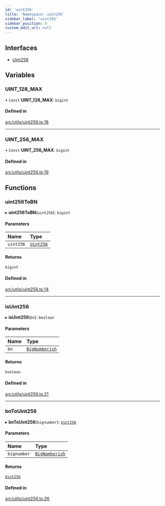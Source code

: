 ```yaml
---
id: 'uint256'
title: 'Namespace: uint256'
sidebar_label: 'uint256'
sidebar_position: 0
custom_edit_url: null
---
```


## Interfaces

- [Uint256](../interfaces/uint256.Uint256.md)

## Variables

### UINT_128_MAX

• `Const` **UINT_128_MAX**: `bigint`

#### Defined in

[src/utils/uint256.ts:18](https://github.com/notV4l/starknet.js/blob/47ca727/src/utils/uint256.ts#L18)

---

### UINT_256_MAX

• `Const` **UINT_256_MAX**: `bigint`

#### Defined in

[src/utils/uint256.ts:19](https://github.com/notV4l/starknet.js/blob/47ca727/src/utils/uint256.ts#L19)

## Functions

### uint256ToBN

▸ **uint256ToBN**(`uint256`): `bigint`

#### Parameters

| Name      | Type                                          |
| :-------- | :-------------------------------------------- |
| `uint256` | [`Uint256`](../interfaces/uint256.Uint256.md) |

#### Returns

`bigint`

#### Defined in

[src/utils/uint256.ts:14](https://github.com/notV4l/starknet.js/blob/47ca727/src/utils/uint256.ts#L14)

---

### isUint256

▸ **isUint256**(`bn`): `boolean`

#### Parameters

| Name | Type                                  |
| :--- | :------------------------------------ |
| `bn` | [`BigNumberish`](num.md#bignumberish) |

#### Returns

`boolean`

#### Defined in

[src/utils/uint256.ts:21](https://github.com/notV4l/starknet.js/blob/47ca727/src/utils/uint256.ts#L21)

---

### bnToUint256

▸ **bnToUint256**(`bignumber`): [`Uint256`](../interfaces/uint256.Uint256.md)

#### Parameters

| Name        | Type                                  |
| :---------- | :------------------------------------ |
| `bignumber` | [`BigNumberish`](num.md#bignumberish) |

#### Returns

[`Uint256`](../interfaces/uint256.Uint256.md)

#### Defined in

[src/utils/uint256.ts:26](https://github.com/notV4l/starknet.js/blob/47ca727/src/utils/uint256.ts#L26)
